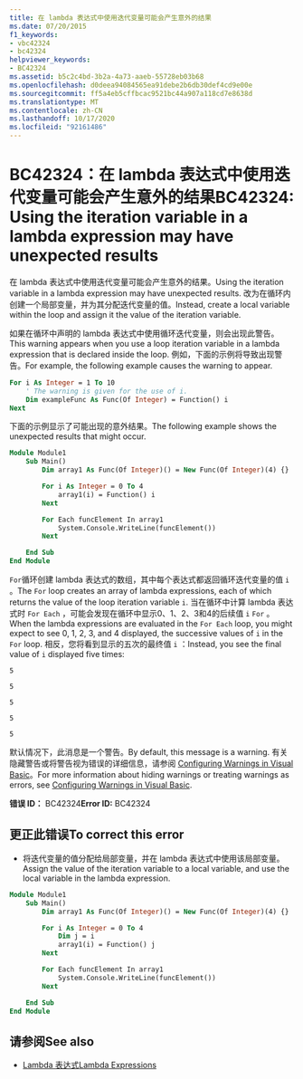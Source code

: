 ```yaml
---
title: 在 lambda 表达式中使用迭代变量可能会产生意外的结果
ms.date: 07/20/2015
f1_keywords:
- vbc42324
- bc42324
helpviewer_keywords:
- BC42324
ms.assetid: b5c2c4bd-3b2a-4a73-aaeb-55728eb03b68
ms.openlocfilehash: d0deea94084565ea91debe2b6db30def4cd9e00e
ms.sourcegitcommit: ff5a4eb5cffbcac9521bc44a907a118cd7e8638d
ms.translationtype: MT
ms.contentlocale: zh-CN
ms.lasthandoff: 10/17/2020
ms.locfileid: "92161486"
---
```

# <a name="bc42324-using-the-iteration-variable-in-a-lambda-expression-may-have-unexpected-results"></a><span data-ttu-id="37705-102">BC42324：在 lambda 表达式中使用迭代变量可能会产生意外的结果</span><span class="sxs-lookup"><span data-stu-id="37705-102">BC42324: Using the iteration variable in a lambda expression may have unexpected results</span></span>

<span data-ttu-id="37705-103">在 lambda 表达式中使用迭代变量可能会产生意外的结果。</span><span class="sxs-lookup"><span data-stu-id="37705-103">Using the iteration variable in a lambda expression may have unexpected results.</span></span> <span data-ttu-id="37705-104">改为在循环内创建一个局部变量，并为其分配迭代变量的值。</span><span class="sxs-lookup"><span data-stu-id="37705-104">Instead, create a local variable within the loop and assign it the value of the iteration variable.</span></span>

 <span data-ttu-id="37705-105">如果在循环中声明的 lambda 表达式中使用循环迭代变量，则会出现此警告。</span><span class="sxs-lookup"><span data-stu-id="37705-105">This warning appears when you use a loop iteration variable in a lambda expression that is declared inside the loop.</span></span> <span data-ttu-id="37705-106">例如，下面的示例将导致出现警告。</span><span class="sxs-lookup"><span data-stu-id="37705-106">For example, the following example causes the warning to appear.</span></span>

```vb
For i As Integer = 1 To 10
    ' The warning is given for the use of i.
    Dim exampleFunc As Func(Of Integer) = Function() i
Next
```

 <span data-ttu-id="37705-107">下面的示例显示了可能出现的意外结果。</span><span class="sxs-lookup"><span data-stu-id="37705-107">The following example shows the unexpected results that might occur.</span></span>

```vb
Module Module1
    Sub Main()
        Dim array1 As Func(Of Integer)() = New Func(Of Integer)(4) {}

        For i As Integer = 0 To 4
            array1(i) = Function() i
        Next

        For Each funcElement In array1
            System.Console.WriteLine(funcElement())
        Next

    End Sub
End Module
```

 <span data-ttu-id="37705-108">`For`循环创建 lambda 表达式的数组，其中每个表达式都返回循环迭代变量的值 `i` 。</span><span class="sxs-lookup"><span data-stu-id="37705-108">The `For` loop creates an array of lambda expressions, each of which returns the value of the loop iteration variable `i`.</span></span> <span data-ttu-id="37705-109">当在循环中计算 lambda 表达式时 `For Each` ，可能会发现在循环中显示0、1、2、3和4的后续值 `i` `For` 。</span><span class="sxs-lookup"><span data-stu-id="37705-109">When the lambda expressions are evaluated in the `For Each` loop, you might expect to see 0, 1, 2, 3, and 4 displayed, the successive values of `i` in the `For` loop.</span></span> <span data-ttu-id="37705-110">相反，您将看到显示的五次的最终值 `i` ：</span><span class="sxs-lookup"><span data-stu-id="37705-110">Instead, you see the final value of `i` displayed five times:</span></span>

 `5`

 `5`

 `5`

 `5`

 `5`

 <span data-ttu-id="37705-111">默认情况下，此消息是一个警告。</span><span class="sxs-lookup"><span data-stu-id="37705-111">By default, this message is a warning.</span></span> <span data-ttu-id="37705-112">有关隐藏警告或将警告视为错误的详细信息，请参阅 [Configuring Warnings in Visual Basic](/visualstudio/ide/configuring-warnings-in-visual-basic)。</span><span class="sxs-lookup"><span data-stu-id="37705-112">For more information about hiding warnings or treating warnings as errors, see [Configuring Warnings in Visual Basic](/visualstudio/ide/configuring-warnings-in-visual-basic).</span></span>

 <span data-ttu-id="37705-113">**错误 ID：** BC42324</span><span class="sxs-lookup"><span data-stu-id="37705-113">**Error ID:** BC42324</span></span>

## <a name="to-correct-this-error"></a><span data-ttu-id="37705-114">更正此错误</span><span class="sxs-lookup"><span data-stu-id="37705-114">To correct this error</span></span>

- <span data-ttu-id="37705-115">将迭代变量的值分配给局部变量，并在 lambda 表达式中使用该局部变量。</span><span class="sxs-lookup"><span data-stu-id="37705-115">Assign the value of the iteration variable to a local variable, and use the local variable in the lambda expression.</span></span>

```vb
Module Module1
    Sub Main()
        Dim array1 As Func(Of Integer)() = New Func(Of Integer)(4) {}

        For i As Integer = 0 To 4
            Dim j = i
            array1(i) = Function() j
        Next

        For Each funcElement In array1
            System.Console.WriteLine(funcElement())
        Next

    End Sub
End Module
```

## <a name="see-also"></a><span data-ttu-id="37705-116">请参阅</span><span class="sxs-lookup"><span data-stu-id="37705-116">See also</span></span>

- [<span data-ttu-id="37705-117">Lambda 表达式</span><span class="sxs-lookup"><span data-stu-id="37705-117">Lambda Expressions</span></span>](../../programming-guide/language-features/procedures/lambda-expressions.md)

